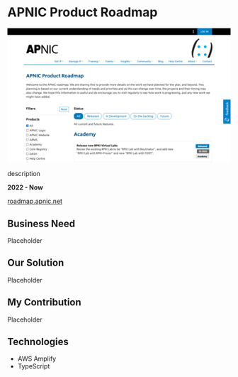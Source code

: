 # APNIC Product Roadmap

![screenshot](APNIC_Product_Roadmap.png)

description

**2022 - Now**

[roadmap.apnic.net](https://roadmap.apnic.net/)

## Business Need

Placeholder

## Our Solution

Placeholder

## My Contribution

Placeholder

## Technologies

-   AWS Amplify
-   TypeScript
